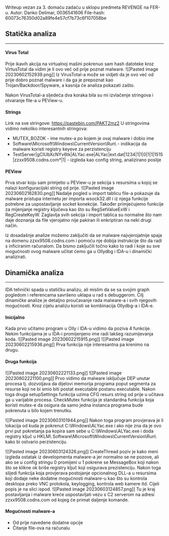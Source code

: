 Writeup vezan za 3. domaću zadaću u sklopu predmeta REVENGE na FER-u.
Autor: Danko Delimar, 0036541606
File-hash: 60073c76350d02a89fe4e57cf7b73c6f107058be

## Statička analiza
----
#### Virus Total
Prije ikavih akcija na virtualnoj mašini pokrenuo sam hash datoteke kroz VirtusTotal da vidim je li ovo već od prije poznat malware.
![[Pasted image 20230602152939.png]]
Iz VirusTotal-a može se vidjeti da je ovo već od prije dobro poznat malware i da ga je prepoznat kao Trojan/Backdoor/Spyware, a kasnija će analiza pokazati zašto.

Nakon VirusTotal-a sljedeća dva koraka bila su mi izvlačenje stringova i otvaranje file-a u PEView-u.

#### Strings
Link na sve stringove: https://pastebin.com/PAKT2mz2
U stringovima vidimo nekoliko interesantnih stringova:
- MUTEX_BOZOK - ime mutex-a po kojem je ovaj malware i dobio ime
- Software\\Microsoft\\Windows\\CurrentVersion\\Run\\ - indikacija da malware koristi registry keyeve za perzistenciju
- TestServer|gCIUbXcNYv6tk|ALYac.exe|ALYac|ext.dat|1234|1|1|0|1|1|1515|zzxx9508.codns.com*|1|  - izgleda kao config string, analizirano poslije

#### PEView
Prva stvar koju sam primjetio u PEView-u je sekcija s resursima u kojoj se nalazi konfiguracijski string od prije.
![[Pasted image 20230602162830.png]]
Nadalje pogled u import tablicu file-a pokazuje da malware pristupa internetu jer importa wsock32.dll i iz njega funkcije potrebne za uspostavljanje socket konekcije. Također primjećujemo funkcije za mijenjanje registry ključeva kao što su RegSetValueExW i RegCreateKeyW.
Zaglavlja svih sekcija i import tablica su normalne što nam daje doznanja da file vjerojatno nije pakiran ili enkriptiran na neki drugi način.

Iz dosadašnje analize možemo zaključiti da se malware najvjerojatnije spaja na domenu zzxx9508.codns.com i pomoću nje dobija instrukcije što da radi s inficiranim računalom. Da bismo zaključili točno kako to radi i koje su sve mogućnosti ovog malware učitat ćemo ga u Ollydbg i IDA-u i dinamički analizirati.

## Dinamička analiza
----
IDA tehnički spada u statičku analizu, ali mislim da se sa svojim graph pogledom i referencama savršeno uklapa u rad s debuggerom.
Cilj dinamičke analize je detaljno proučavanje rada malware-a i svih njegovih mogućnosti. Kroz cijelu analizu koristi se kombinacija Ollydbg-a i IDA-e.

#### Inicijalno
Kada prvo učitamo program u Olly i IDA-u vidimo da poziva 4 funkcije. Nekim funkcijama je u IDA-i promijenjeno ime radi lakšeg razumijevanja koda.
![[Pasted image 20230602215915.png]]
![[Pasted image 20230602215936.png]]
Prva funkcija nije interesantna pa krenimo na drugu.

#### Druga funkcija
![[Pasted image 20230602221133.png]]
![[Pasted image 20230602221100.png]]
Prvo vidimo da malware isključuje DEP unutar procesa tj. dozvoljava da dijelovi memorija programa poput segmenta za resurse koji ne bi smio biti postat executable postanu executable.
Nakon toga druga setupSettings funkcija uzima CFG resurs string od prije u učitava ga u varijable procesa.
CheckMutex funkcija je standardna funkcija koja koristi mutex-e da osigura da samo jedna instanca programa bude pokrenuta u bilo kojem trenutku.

![[Pasted image 20230603101944.png]]
Nakon toga program provjerava je li lokacija od kuda je pokrenut C:\\Windows\\ALYac.exe i ako nije zna da je ovo prvi put pokretanja pa kopira sam sebe u C:\\Windows\\ALYac.exe i doda registry ključ u HKLM\\ Software\\Microsoft\\Windows\\CurrentVersion\\Run\\ kako bi ostvario perzistenciju.

![[Pasted image 20230603124326.png]]
CreateThread poziv je kako meni izgleda ostatak iz developmenta malware-a jer normalno se ne pozove, ali ako se u config stringu 0 promijeni u 1 pokrene se MessageBox koji nakon što se klikne ok briše registry ključ koji osigurava prezistenciju. 
Nakon toga slijedi funkcija koja provjerava postojanje opcionalnog DLL-a u resursima koji dodaje neke dodatne mogućnosti malware-u kao što su kontrola desktopa preko VNC protokola, keylogging, kontrola web kamere itd.
Cijeli popis je na slici ispod.
![[Pasted image 20230603124857.png]]
Tu je kraj postavljanja i malware kreće uspostavljati vezu s C2 serverom na adresi zzxx9508.codns.com od kojeg će primat daljenje komande.

#### Mogućnosti malware-a
- Od prije navedene dodatne opcije
- Čitanje file-ova na računalu